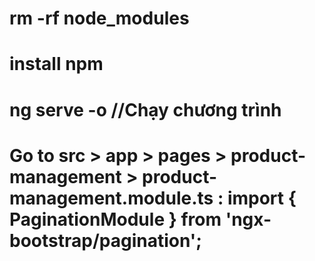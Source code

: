 # rm -rf node_modules 
# install npm
# ng serve -o //Chạy chương trình
# Go to src > app > pages > product-management > product-management.module.ts : import { PaginationModule } from  'ngx-bootstrap/pagination';

